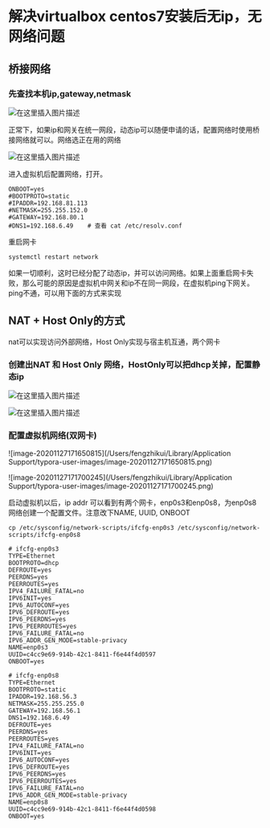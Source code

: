 # 解决virtualbox centos7安装后无ip，无网络问题

## 桥接网络

### 先查找本机ip,gateway,netmask

![在这里插入图片描述](https://img-blog.csdnimg.cn/20201127164154579.png?x-oss-process=image/watermark,type_ZmFuZ3poZW5naGVpdGk,shadow_10,text_aHR0cHM6Ly9ibG9nLmNzZG4ubmV0L3pob3VfUlI=,size_16,color_FFFFFF,t_70)

正常下，如果ip和网关在统一网段，动态ip可以随便申请的话，配置网络时使用桥接网络就可以。网络选正在用的网络

![在这里插入图片描述](https://img-blog.csdnimg.cn/2020112716520344.png?x-oss-process=image/watermark,type_ZmFuZ3poZW5naGVpdGk,shadow_10,text_aHR0cHM6Ly9ibG9nLmNzZG4ubmV0L3pob3VfUlI=,size_16,color_FFFFFF,t_70)

进入虚拟机后配置网络，打开。

```
ONBOOT=yes
#BOOTPROTO=static
#IPADDR=192.168.81.113
#NETMASK=255.255.152.0
#GATEWAY=192.168.80.1
#DNS1=192.168.6.49    # 查看 cat /etc/resolv.conf
```

重启网卡

```
systemctl restart network
```

如果一切顺利，这时已经分配了动态ip，并可以访问网络。如果上面重启网卡失败，那么可能的原因是虚拟机中网关和ip不在同一网段，在虚拟机ping下网关。ping不通，可以用下面的方式来实现

## NAT + Host Only的方式

nat可以实现访问外部网络，Host Only实现与宿主机互通，两个网卡

### 创建出NAT 和 Host Only 网络，HostOnly可以把dhcp关掉，配置静态ip

![在这里插入图片描述](https://img-blog.csdnimg.cn/20201127171353359.png?x-oss-process=image/watermark,type_ZmFuZ3poZW5naGVpdGk,shadow_10,text_aHR0cHM6Ly9ibG9nLmNzZG4ubmV0L3pob3VfUlI=,size_16,color_FFFFFF,t_70)

![在这里插入图片描述](https://img-blog.csdnimg.cn/20201127171455538.png?x-oss-process=image/watermark,type_ZmFuZ3poZW5naGVpdGk,shadow_10,text_aHR0cHM6Ly9ibG9nLmNzZG4ubmV0L3pob3VfUlI=,size_16,color_FFFFFF,t_70)

### 配置虚拟机网络(双网卡)

![image-20201127171650815](/Users/fengzhikui/Library/Application Support/typora-user-images/image-20201127171650815.png)

![image-20201127171700245](/Users/fengzhikui/Library/Application Support/typora-user-images/image-20201127171700245.png)

启动虚拟机以后，ip addr 可以看到有两个网卡，enp0s3和enp0s8，为enp0s8网络创建一个配置文件。注意改下NAME, UUID, ONBOOT

```
cp /etc/sysconfig/network-scripts/ifcfg-enp0s3 /etc/sysconfig/network-scripts/ifcfg-enp0s8

# ifcfg-enp0s3
TYPE=Ethernet
BOOTPROTO=dhcp
DEFROUTE=yes
PEERDNS=yes
PEERROUTES=yes
IPV4_FAILURE_FATAL=no
IPV6INIT=yes
IPV6_AUTOCONF=yes
IPV6_DEFROUTE=yes
IPV6_PEERDNS=yes
IPV6_PEERROUTES=yes
IPV6_FAILURE_FATAL=no
IPV6_ADDR_GEN_MODE=stable-privacy
NAME=enp0s3
UUID=c4cc9e69-914b-42c1-8411-f6e44f4d0597
ONBOOT=yes

# ifcfg-enp0s8
TYPE=Ethernet
BOOTPROTO=static
IPADDR=192.168.56.3
NETMASK=255.255.255.0
GATEWAY=192.168.56.1
DNS1=192.168.6.49
DEFROUTE=yes
PEERDNS=yes
PEERROUTES=yes
IPV4_FAILURE_FATAL=no
IPV6INIT=yes
IPV6_AUTOCONF=yes
IPV6_DEFROUTE=yes
IPV6_PEERDNS=yes
IPV6_PEERROUTES=yes
IPV6_FAILURE_FATAL=no
IPV6_ADDR_GEN_MODE=stable-privacy
NAME=enp0s8
UUID=c4cc9e69-914b-42c1-8411-f6e44f4d0598
ONBOOT=yes
```

